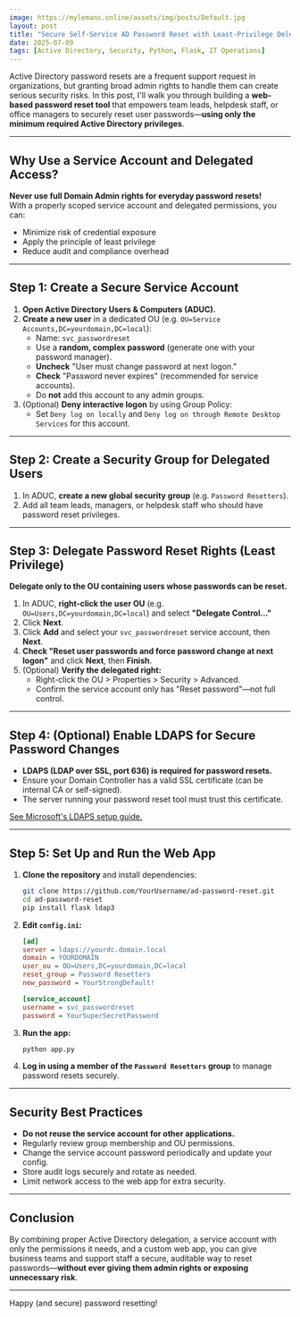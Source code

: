 ```yaml
---
image: https://mylemans.online/assets/img/posts/Default.jpg
layout: post
title: "Secure Self-Service AD Password Reset with Least-Privilege Delegation"
date: 2025-07-09
tags: [Active Directory, Security, Python, Flask, IT Operations]
---
```


Active Directory password resets are a frequent support request in organizations, but granting broad admin rights to handle them can create serious security risks. In this post, I'll walk you through building a **web-based password reset tool** that empowers team leads, helpdesk staff, or office managers to securely reset user passwords—**using only the minimum required Active Directory privileges**.

---

## Why Use a Service Account and Delegated Access?

**Never use full Domain Admin rights for everyday password resets!**  
With a properly scoped service account and delegated permissions, you can:
- Minimize risk of credential exposure
- Apply the principle of least privilege
- Reduce audit and compliance overhead

---

## Step 1: Create a Secure Service Account

1. **Open Active Directory Users & Computers (ADUC).**
2. **Create a new user** in a dedicated OU (e.g. `OU=Service Accounts,DC=yourdomain,DC=local`):
   - Name: `svc_passwordreset`
   - Use a **random, complex password** (generate one with your password manager).
   - **Uncheck** "User must change password at next logon."
   - **Check** "Password never expires" (recommended for service accounts).
   - Do **not** add this account to any admin groups.
3. (Optional) **Deny interactive logon** by using Group Policy:
   - Set `Deny log on locally` and `Deny log on through Remote Desktop Services` for this account.

---

## Step 2: Create a Security Group for Delegated Users

1. In ADUC, **create a new global security group** (e.g. `Password Resetters`).
2. Add all team leads, managers, or helpdesk staff who should have password reset privileges.

---

## Step 3: Delegate Password Reset Rights (Least Privilege)

**Delegate only to the OU containing users whose passwords can be reset.**

1. In ADUC, **right-click the user OU** (e.g. `OU=Users,DC=yourdomain,DC=local`) and select **"Delegate Control..."**
2. Click **Next**.
3. Click **Add** and select your `svc_passwordreset` service account, then **Next**.
4. **Check "Reset user passwords and force password change at next logon"** and click **Next**, then **Finish**.
5. (Optional) **Verify the delegated right:**
   - Right-click the OU > Properties > Security > Advanced.
   - Confirm the service account only has "Reset password"—not full control.

---

## Step 4: (Optional) Enable LDAPS for Secure Password Changes

- **LDAPS (LDAP over SSL, port 636) is required for password resets.**
- Ensure your Domain Controller has a valid SSL certificate (can be internal CA or self-signed).
- The server running your password reset tool must trust this certificate.

[See Microsoft's LDAPS setup guide.](https://learn.microsoft.com/en-us/troubleshoot/windows-server/identity/enable-ldap-over-ssl-third-party-certification-authority)

---

## Step 5: Set Up and Run the Web App

1. **Clone the repository** and install dependencies:
    ```sh
    git clone https://github.com/YourUsername/ad-password-reset.git
    cd ad-password-reset
    pip install flask ldap3
    ```

2. **Edit `config.ini`:**
    ```ini
    [ad]
    server = ldaps://yourdc.domain.local
    domain = YOURDOMAIN
    user_ou = OU=Users,DC=yourdomain,DC=local
    reset_group = Password Resetters
    new_password = YourStrongDefault!

    [service_account]
    username = svc_passwordreset
    password = YourSuperSecretPassword
    ```

3. **Run the app:**
    ```sh
    python app.py
    ```
4. **Log in using a member of the `Password Resetters` group** to manage password resets securely.

---

## Security Best Practices

- **Do not reuse the service account for other applications.**
- Regularly review group membership and OU permissions.
- Change the service account password periodically and update your config.
- Store audit logs securely and rotate as needed.
- Limit network access to the web app for extra security.

---

## Conclusion

By combining proper Active Directory delegation, a service account with only the permissions it needs, and a custom web app, you can give business teams and support staff a secure, auditable way to reset passwords—**without ever giving them admin rights or exposing unnecessary risk**.


---

Happy (and secure) password resetting!
